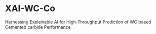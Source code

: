 # XAI-WC-Co
Harnessing Explainable AI for High-Throughput Prediction of WC based Cemented carbide Performance
